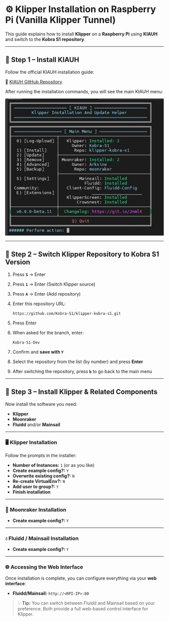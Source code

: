 # ⚙️ Klipper Installation on Raspberry Pi (Vanilla Klipper Tunnel)

This guide explains how to install **Klipper** on a **Raspberry Pi** using **KIAUH** and switch to the **Kobra S1 repository**.

---

## 🧩 Step 1 – Install KIAUH

Follow the official KIAUH installation guide:

🔗 [KIAUH GitHub Repository](https://github.com/dw-0/kiauh#-download-and-use-kiauh)

After running the installation commands, you will see the main KIAUH menu:

![Kiauh1](/images/Kiauh1.jpg)

---

## 🔄 Step 2 – Switch Klipper Repository to Kobra S1 Version

1. Press **`S`** → Enter  
2. Press **`1`** → Enter (Switch Klipper source)  
3. Press **`A`** → Enter (Add repository)  
4. Enter this repository URL:  

   ```
   https://github.com/Kobra-S1/klipper-kobra-s1.git
   ```

5. Press Enter  
6. When asked for the branch, enter:

   ```
   Kobra-S1-Dev
   ```

7. Confirm and **save with `Y`**  
8. Select the repository from the list (by number) and press **Enter**  
9. After switching the repository, press **`b`** to go back to the main menu

---

## 🚀 Step 3 – Install Klipper & Related Components

Now install the software you need:

- **Klipper**  
- **Moonraker**  
- **Fluidd** and/or **Mainsail**

---

### 🖥️ Klipper Installation

Follow the prompts in the installer:

- **Number of Instances:** `1` (or as you like)  
- **Create example config?:** `Y`  
- **Overwrite existing config?:** `N`  
- **Re-create VirtualEnv?:** `N`  
- **Add user to group?:** `Y`  
- **Finish installation** 

---

### 🌙 Moonraker Installation

- **Create example config?:** `Y` 

---

### 💧 Fluidd / Mainsail Installation

- **Create example config?:** `Y` 

---

### 🌐 Accessing the Web Interface

Once installation is complete, you can configure everything via your **web interface**:

- **Fluidd/Mainsail:** `http://<RPI-IP>:80`  


> 💡 **Tip:** You can switch between Fluidd and Mainsail based on your preference. Both provide a full web-based control interface for Klipper.

